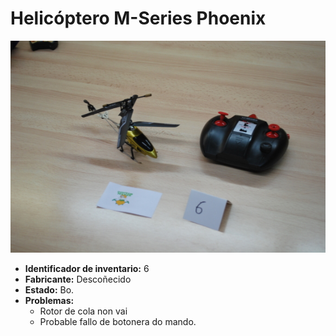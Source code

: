 # Helicóptero M-Series Phoenix

![Helicóptero Phoenix](fotos/01.jpg)
	
  - __Identificador de inventario:__ 6
  - __Fabricante:__ Descoñecido
  - __Estado:__ Bo.
  - __Problemas:__
    - Rotor de cola non vai
    - Probable fallo de botonera do mando.

